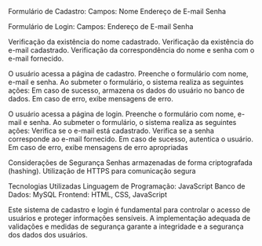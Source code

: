 Formulário de Cadastro:
Campos:
Nome
Endereço de E-mail
Senha

Formulário de Login:
Campos:
Endereço de E-mail
Senha

Verificação da existência do nome cadastrado.
Verificação da existência do e-mail cadastrado.
Verificação da correspondência do nome e senha com o e-mail fornecido.

O usuário acessa a página de cadastro.
Preenche o formulário com nome, e-mail e senha.
Ao submeter o formulário, o sistema realiza as seguintes ações:
Em caso de sucesso, armazena os dados do usuário no banco de dados.
Em caso de erro, exibe mensagens de erro.

O usuário acessa a página de login.
Preenche o formulário com nome, e-mail e senha.
Ao submeter o formulário, o sistema realiza as seguintes ações:
Verifica se o e-mail está cadastrado.
Verifica se a senha corresponde ao e-mail fornecido.
Em caso de sucesso, autentica o usuário.
Em caso de erro, exibe mensagens de erro apropriadas

Considerações de Segurança
Senhas armazenadas de forma criptografada (hashing).
Utilização de HTTPS para comunicação segura

Tecnologias Utilizadas
Linguagem de Programação: JavaScript
Banco de Dados: MySQL
Frontend: HTML, CSS, JavaScript

Este sistema de cadastro e login é fundamental para controlar o acesso de usuários e proteger informações sensíveis. A implementação adequada de validações e medidas de segurança garante a integridade e a segurança dos dados dos usuários.